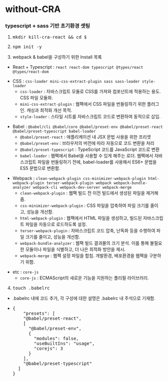 # without-CRA

### typescript + sass 기반 초기환경 셋팅

1. <pre>mkdir kill-cra-react && cd $_</pre>
2. <pre>npm init -y</pre>
3. webpack & babel을 구성하기 위한 Install 목록

- React + Typescript : <code>react react-dom typescript @types/react @types/react-dom</code><br/>
<ul>
    <li>
        CSS : <code>css-loader mini-css-extract-plugin sass sass-loader style-loader</code>
        <ul>
            <li> 
                <code>css-loader</code> : 자바스크립트 모듈로 CSS를 가져와 컴포넌트에 적용하는 용도. CSS 파일 모듈화.
            </li>
            <li>
                <code>mini-css-extract-plugin</code> : 웹팩에서 CSS 파일을 번들링하기 위한 플러그인. 캐싱과 최적화 개선 목적.
            </li>
            <li>
                <code>style-loader</code> : 스타일 시트를 자바스크립트 코드로 변환하여 동적으로 삽입.
            </li>
        </ul>
    </li>
</ul>
<ul>
    <li>
        Babel : <code>@babel/cli @babel/core @babel/preset-env @babel/preset-react @babel/preset-typescript babel-loader</code>
        <ul>
            <li> 
                <code>@babel/preset-react</code> : 애플리케이션 내 JSX 문법 사용을 위한 프리셋
            </li>
            <li>
               <code>@babel/preset-env</code> : 브라우저의 버전에 따라 자동으로 코드 변환을 처리
            </li>
            <li>
                <code>@babel/preset-typescript</code> : TypeScript 코드를 JavaScript 코드로 변환
            </li>
            <li>
                <code>babel-loader</code> : 웹팩에서 Babel을 사용할 수 있게 해주는 로더. 웹팩에서 자바스크립트 파일을 번들링하기 전에, babel-loader를 사용해서 ES6+ 문법을 ES5 문법으로 변환함.
            </li>
        </ul>
    </li>
</ul>
<ul>
    <li>
        Webpack : <code>clean-webpack-plugin css-minimizer-webpack-plugin html-webpack-plugin terser-webpack-plugin webpack webpack-bundle-analyzer webpack-cli webpack-dev-server webpack-merge</code>
        <ul>
            <li> 
                <code>clean-webpack-plugin</code> : 웹팩 빌드 전 이전 빌드에서 생성된 파일을 제거해 줌.
            </li>
            <li>
               <code>css-minimizer-webpack-plugin</code> : CSS 파일을 압축하여 파일 크기를 줄이고, 성능을 개선함.
            </li>
            <li>
                <code>html-webpack-plugin</code> : 웹팩에서 HTML 파일을 생성하고, 빌드된 자바스크립트 파일을 자동으로 로드하도록 설정.
            </li>
            <li>
                <code>terser-webpack-plugin</code> : 자바스크립트 코드 압축, 난독화 등을 수행하여 파일 크기를 줄이고, 성능을 개선함.
            </li>
            <li>
                <code>webpack-bundle-analyzer</code> : 웹팩 빌드 결과물의 크기 분석. 이를 통해 불필요한 모듈이나 파일을 식별하고, 더 나은 최적화 방안을 제시.
            </li>
             <li>
                <code>webpack-merge</code> : 웹팩 설정 파일을 합침. 개발환경, 배포환경을 웹팩을 구분하기 위함.
            </li>
        </ul>
    </li>
</ul>
<ul>
    <li>
        etc : <code>core-js</code>
        <ul>
            <li> 
                <code>core-js</code> : ECMAScript의 새로운 기능을 지원하는 폴리필 라이브러리.
            </li>
        </ul>
    </li>
</ul>

4. <pre>touch .babelrc</pre>

- .babelrc 내에 코드 추가,
  각 구성에 대한 설명은 .babelrc 내 주석으로 기재함.

<ul>
    <li>
<pre>
{
    "presets": [
    "@babel/preset-react",
    [
      "@babel/preset-env",
      {
        "modules": false,
        "useBuiltIns": "usage",
        "corejs": 3
      }
    ],
    "@babel/preset-typescript"
  ]
}
</pre>
    </li>
</ul>
